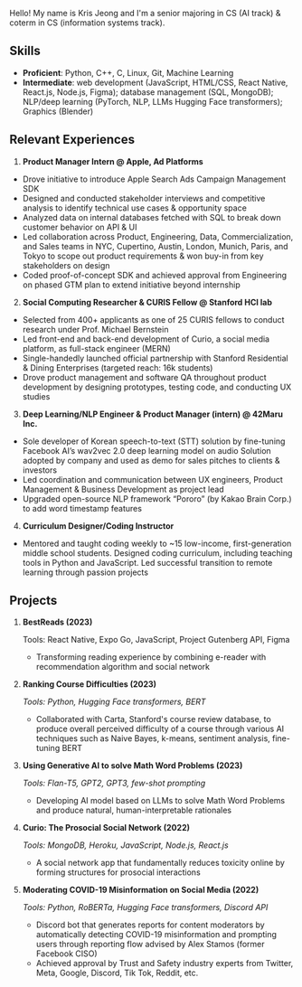 Hello! My name is Kris Jeong and I'm a senior majoring in CS (AI track) & coterm in CS (information systems track).

## Skills

- **Proficient**: Python, C++, C, Linux, Git, Machine Learning
- **Intermediate**: web development (JavaScript, HTML/CSS, React Native, React.js, Node.js, Figma); database management (SQL, MongoDB); NLP/deep learning (PyTorch, NLP, LLMs Hugging Face transformers); Graphics (Blender)

## Relevant Experiences

1. **Product Manager Intern @ Apple, Ad Platforms**

- Drove initiative to introduce Apple Search Ads Campaign Management SDK
- Designed and conducted stakeholder interviews and competitive analysis to identify technical use cases & opportunity space
- Analyzed data on internal databases fetched with SQL to break down customer behavior on API & UI
- Led collaboration across Product, Engineering, Data, Commercialization, and Sales teams in NYC, Cupertino, Austin, London, Munich, Paris, and Tokyo to scope out product requirements & won buy-in from key stakeholders on design
- Coded proof-of-concept SDK and achieved approval from Engineering on phased GTM plan to extend initiative beyond internship

2. **Social Computing Researcher & CURIS Fellow @ Stanford HCI lab**

- Selected from 400+ applicants as one of 25 CURIS fellows to conduct research under Prof. Michael Bernstein
- Led front-end and back-end development of Curio, a social media platform, as full-stack engineer (MERN)
- Single-handedly launched official partnership with Stanford Residential & Dining Enterprises (targeted reach: 16k students)
- Drove product management and software QA throughout product development by designing prototypes, testing code, and conducting UX studies

3. **Deep Learning/NLP Engineer & Product Manager (intern) @ 42Maru Inc.**

- Sole developer of Korean speech-to-text (STT) solution by fine-tuning Facebook AI’s wav2vec 2.0 deep learning model on audio
  Solution adopted by company and used as demo for sales pitches to clients & investors
- Led coordination and communication between UX engineers, Product Management & Business Development as project lead
- Upgraded open-source NLP framework “Pororo” (by Kakao Brain Corp.) to add word timestamp features

4. **Curriculum Designer/Coding Instructor**

- Mentored and taught coding weekly to ~15 low-income, first-generation middle school students. Designed coding curriculum, including teaching tools in Python and JavaScript. Led successful transition to remote learning through passion projects

## Projects

1. **BestReads (2023)**

   Tools: React Native, Expo Go, JavaScript, Project Gutenberg API, Figma

   - Transforming reading experience by combining e-reader with recommendation algorithm and social network

2. **Ranking Course Difficulties (2023)**

   _Tools: Python, Hugging Face transformers, BERT_

   - Collaborated with Carta, Stanford's course review database, to produce overall perceived difficulty of a course through various AI techniques such as Naive Bayes, k-means, sentiment analysis, fine-tuning BERT

3. **Using Generative AI to solve Math Word Problems (2023)**

   _Tools: Flan-T5, GPT2, GPT3, few-shot prompting_

   - Developing AI model based on LLMs to solve Math Word Problems and produce natural, human-interpretable rationales

4. **Curio: The Prosocial Social Network (2022)**

   _Tools: MongoDB, Heroku, JavaScript, Node.js, React.js_

   - A social network app that fundamentally reduces toxicity online by forming structures for prosocial interactions

5. **Moderating COVID-19 Misinformation on Social Media (2022)**

   _Tools: Python, RoBERTa, Hugging Face transformers, Discord API_

   - Discord bot that generates reports for content moderators by automatically detecting COVID-19 misinformation and prompting users through reporting flow advised by Alex Stamos (former Facebook CISO)
   - Achieved approval by Trust and Safety industry experts from Twitter, Meta, Google, Discord, Tik Tok, Reddit, etc.

